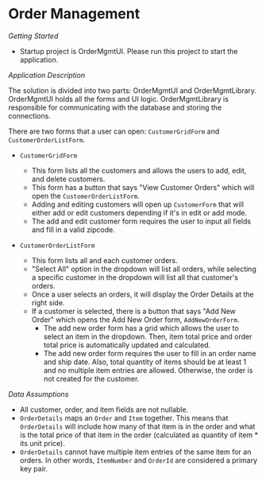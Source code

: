 # Order Management

*Getting Started*
- Startup project is OrderMgmtUI. Please run this project to start the application.

*Application Description*

The solution is divided into two parts: OrderMgmtUI and OrderMgmtLibrary. OrderMgmtUI holds all the forms and UI logic. OrderMgmtLibrary is responsible for communicating with the database and storing the connections. 

There are two forms that a user can open: `CustomerGridForm` and `CustomerOrderListForm`.

- `CustomerGridForm` 
    - This form lists all the customers and allows the users to add, edit, and delete customers. 
    - This form has a button that says "View Customer Orders" which will open the `CustomerOrderListForm`. 
    - Adding and editing customers will open up `CustomerForm` that will either add or edit customers depending if it's in edit or add mode.
    - The add and edit customer form requires the user to input all fields and fill in a valid zipcode.

- `CustomerOrderListForm`
    - This form lists all and each customer orders. 
    - "Select All" option in the dropdown will list all orders, while selecting a specific customer in the dropdown will list all that customer's orders. 
    - Once a user selects an orders, it will display the Order Details at the right side. 
    - If a customer is selected, there is a button that says "Add New Order" which opens the Add New Order form, `AddNewOrderForm`. 
        - The add new order form has a grid which allows the user to select an item in the dropdown. Then, item total price and order total price is automatically updated and calculated. 
        - The add new order form requires the user to fill in an order name and ship date. Also, total quantity of items should be at least 1 and no multiple item entries are allowed. Otherwise, the order is not created for the customer.


*Data Assumptions*
- All customer, order, and item fields are not nullable. 
- `OrderDetails` maps an `Order` and `Item` together. This means that `OrderDetails` will include how many of that item is in the order and what is the total price of that item in the order (calculated as quantity of item * its unit price).
- `OrderDetails` cannot have multiple item entries of the same item for an orders. In other words, `ItemNumber` and `OrderId` are considered a primary key pair.
